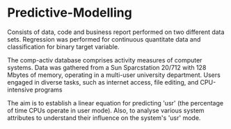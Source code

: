 # Predictive-Modelling
Consists of data, code and business report performed on two different data sets. Regression was performed for continuous quantitate data and classification for binary target variable. 

The comp-activ database comprises activity measures of computer systems. Data was 
gathered from a Sun Sparcstation 20/712 with 128 Mbytes of memory, operating in a multi-user university department. Users engaged in diverse tasks, such as internet access, file 
editing, and CPU-intensive programs

The aim is to establish a linear equation for predicting 'usr' (the percentage of time CPUs 
operate in user mode). Also, to analyse various system attributes to understand their 
influence on the system's 'usr' mode.


